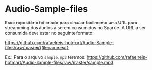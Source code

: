 # Audio-Sample-files
Esse repositório foi criado para simular facilmente uma URL para streamming dos áudios a serem consumidos no Sparkle.
A URL a ser consumida deve estar no seguinte formato:

https://github.com/rafaelreis-hotmart/Audio-Sample-files/raw/master/{filename.ext}

Ex.: Para o arquivo `sample.mp3` teremos:
https://github.com/rafaelreis-hotmart/Audio-Sample-files/raw/master/sample.mp3
